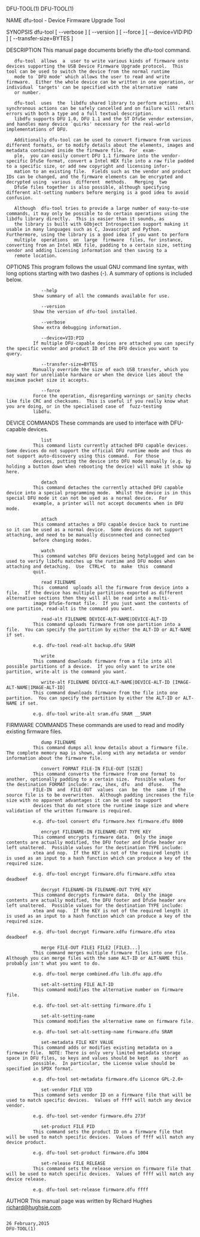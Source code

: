 DFU-TOOL(1)                                                                                                                                                                                   DFU-TOOL(1)

NAME
       dfu-tool - Device Firmware Upgrade Tool

SYNOPSIS
       dfu-tool [ --verbose ] [ --version ] [ --force ] [ --device=VID:PID ] [ --transfer-size=BYTES ]

DESCRIPTION
       This manual page documents briefly the dfu-tool command.

       dfu-tool  allows  a  user to write various kinds of firmware onto devices supporting the USB Device Firmware Upgrade protocol.  This tool can be used to switch the device from the normal runtime
       mode to `DFU mode' which allows the user to read and write firmware.  Either the whole device can be written in one operation, or individual `targets' can be specified with the alternative  name
       or number.

       dfu-tool  uses  the  libdfu shared library to perform actions.  All synchronous actions can be safely cancelled and on failure will return errors with both a type and a full textual description.
       libdfu supports DFU 1.0, DFU 1.1 and the ST DfuSe vendor extension, and handles many device `quirks' necessary for the real-world implementations of DFU.

       Additionally dfu-tool can be used to convert firmware from various different formats, or to modify details about the elements, images and metadata contained inside the firmware file.  For  exam‐
       ple,  you can easily convert DFU 1.1 firmware into the vendor-specific DfuSe format, convert a Intel HEX file into a raw file padded to a specific size, or add new copyright and licensing infor‐
       mation to an existing file.  Fields such as the vendor and product IDs can be changed, and the firmware elements can be encrypted and decrypted using  various  different  methods.   Merging  two
       DfuSe files together is also possible, although specifying different alt-setting numbers before merging is a good idea to avoid confusion.

       Although  dfu-tool tries to provide a large number of easy-to-use commands, it may only be possible to do certain operations using the libdfu library directly.  This is easier than it sounds, as
       the library is built with GObject Introspection support making it usable in many languages such as C, Javascript and Python.  Furthermore, using the library is a good idea if you want to perform
       multiple  operations  on  large  firmware  files, for instance, converting from an Intel HEX file, padding to a certain size, setting vendor and adding licensing information and then saving to a
       remote location.

OPTIONS
       This program follows the usual GNU command line syntax, with long options starting with two dashes (-).  A summary of options is included below.

                 --help
              Show summary of all the commands available for use.

                 --version
              Show the version of dfu-tool installed.

                 --verbose
              Show extra debugging information.

                 --device=VID:PID
              If multiple DFU-capable devices are attached you can specify the specific vendor and product ID of the DFU device you want to query.

                 --transfer-size=BYTES
              Manually override the size of each USB transfer, which you may want for unreliable hardware or when the device lies about the maximum packet size it accepts.

                 --force
              Force the operation, disregarding warnings or sanity checks like file CRC and checksums.  This is useful if you really know what you are doing, or in the specialised case of  fuzz-testing
              libdfu.

DEVICE COMMANDS
       These commands are used to interface with DFU-capable devices.

                 list
              This command lists currently attached DFU capable devices.  Some devices do not support the official DFU runtime mode and thus do not support auto-discovery using this command.  For those
              devices, putting the device into DFU mode manually (e.g. by holding a button down when rebooting the device) will make it show up here.

                 detach
              This command detaches the currently attached DFU capable device into a special programming mode.  Whilst the device is in this special DFU mode it can not be used as a normal device.  For
              example, a printer will not accept documents when in DFU mode.

                 attach
              This command attaches a DFU capable device back to runtime so it can be used as a normal device.  Some devices do not support attaching, and need to be manually disconnected and connected
              before changing modes.

                 watch
              This command watches DFU devices being hotplugged and can be used to verify libdfu matches up the runtime and DFU modes when attaching and detaching.  Use  CTRL+C  to  make  this  command
              quit.

                 read FILENAME
              This  command  uploads all the firmware from device into a file.  If the device has multiple partitions exported as different alternative sections then they will all be read into a multi-
              image DfuSe-format file.  If you just want the contents of one partition, read-alt is the command you want.

                 read-alt FILENAME DEVICE-ALT-NAME|DEVICE-ALT-ID
              This command uploads firmware from one partition into a file.  You can specify the partition by either the ALT-ID or ALT-NAME if set.

              e.g. dfu-tool read-alt backup.dfu SRAM

                 write
              This command downloads firmware from a file into all possible partitions of a device.  If you only want to write one partition, write-alt is the command you want.

                 write-alt FILENAME DEVICE-ALT-NAME|DEVICE-ALT-ID [IMAGE-ALT-NAME|IMAGE-ALT-ID]
              This command downloads firmware from the file into one partition.  You can specify the partition by either the ALT-ID or ALT-NAME if set.

              e.g. dfu-tool write-alt sram.dfu SRAM __SRAM

FIRMWARE COMMANDS
       These commands are used to read and modify existing firmware files.

                 dump FILENAME
              This command dumps all know details about a firmware file.  The complete memory map is shown, along with any metadata or vendor information about the firmware file.

                 convert FORMAT FILE-IN FILE-OUT [SIZE]
              This command converts the firmware from one format to another, optionally padding to a certain size.  Possible values for the destination FORMAT include: raw, ihex, dfu  and  dfuse.   The
              FILE-IN  and  FILE-OUT  values  can  be  the  same if the source file is to be overwritten.  Although padding increases the file size with no apparent advantages it can be used to support
              devices that do not store the runtime image size and where validation of the written firmware is required.

              e.g. dfu-tool convert dfu firmware.hex firmware.dfu 8000

                 encrypt FILENAME-IN FILENAME-OUT TYPE KEY
              This command encrypts firmware data.  Only the image contents are actually modified, the DFU footer and DfuSe header are left unaltered.  Possible values for the destination TYPE include:
              xtea and nop.  If the KEY is not of the required length it is used as an input to a hash function which can produce a key of the required size.

              e.g. dfu-tool encrypt firmware.dfu firmware.xdfu xtea deadbeef

                 decrypt FILENAME-IN FILENAME-OUT TYPE KEY
              This command decrypts firmware data.  Only the image contents are actually modified, the DFU footer and DfuSe header are left unaltered.  Possible values for the destination TYPE include:
              xtea and nop.  If the KEY is not of the required length it is used as an input to a hash function which can produce a key of the required size.

              e.g. dfu-tool decrypt firmware.xdfu firmware.dfu xtea deadbeef

                 merge FILE-OUT FILE1 FILE2 [FILE3...]
              This command merges multiple firmware files into one file.  Although you can merge files with the same ALT-ID or ALT-NAME this probably isn't what you want to do.

              e.g. dfu-tool merge combined.dfu lib.dfu app.dfu

                 set-alt-setting FILE ALT-ID
              This command modifies the alternative number on firmware file.

              e.g. dfu-tool set-alt-setting firmware.dfu 1

                 set-alt-setting-name
              This command modifies the alternative name on firmware file.

              e.g. dfu-tool set-alt-setting-name firmware.dfu SRAM

                 set-metadata FILE KEY VALUE
              This command adds or modifies existing metadata on a firmware file.  NOTE: There is only very limited metadata storage space in DFU files, so keys and values should be kept  as  short  as
              possible.  In particular, the License value should be specified in SPDX format.

              e.g. dfu-tool set-metadata firmware.dfu Licence GPL-2.0+

                 set-vendor FILE VID
              This command sets vendor ID on a firmware file that will be used to match specific devices.  Values of ffff will match any device vendor.

              e.g. dfu-tool set-vendor firmware.dfu 273f

                 set-product FILE PID
              This command sets the product ID on a firmware file that will be used to match specific devices.  Values of ffff will match any device product.

              e.g. dfu-tool set-product firmware.dfu 1004

                 set-release FILE RELEASE
              This command sets the release version on firmware file that will be used to match specific devices.  Values of ffff will match any device release.

              e.g. dfu-tool set-release firmware.dfu ffff

AUTHOR
       This manual page was written by Richard Hughes <richard@hughsie.com>.

                                                                                             26 February,2015                                                                                 DFU-TOOL(1)
